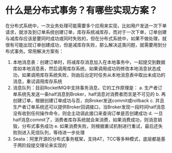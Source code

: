 # 什么是分布式事务？有哪些实现方案？
在分布式系统中，一次业务处理可能需要多个应用来实现，比如用户发送一次下单请求，就涉及到订单系统创建订单，库存系统减库存，而对于一次下单，订单创建与减库存应该是要同时成功或同时失败的，但在分布式系统中，如果不做处理，就很有可能出现订单创建成功，但是减库存失败，那么解决这类问题，就需要用到分布式事务。常用解决方案有：
1. 本地消息表：创建订单时，将减库存消息加入在本地事务中，一起提交到数据库如本地消息表，然后调用库存系统，如果调用成功则修改本地消息状态成功，如果调用库存系统失败，则由后台定时任务从本地消息表中取出未成功的消息，重试调用库存系统
2. 消息队列：目前RocketMQ中支持事务消息，它的工作原理是：
   a. 生产者订单系统先发送一条half消息到Broker，half消息对消费者而言是不可见的
   b. 再创建订单，根据创建订单成功与否，向Broker发送commit或rollback
   c. 并且生产者订单系统还可以提供Broker回调接口，当Broker发现一段时间half消息没有收到任何操作命令，则会主动调此接口来查询订单是否创建成功
   d. 一旦half消息commit了，消费者库存系统就会来消费，如果消费成功，则消息销毁，分布式事务成功
   e. 如果消费失败，则根据重试机制进行重试，最后还失败则进入死信队列，等待进一步处理
3. Seata：阿里开源的分布式事务框架，支持AT，TCC等多种模式，底层都是基于两阶段提交理论来实现的


